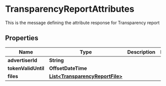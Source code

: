 

# TransparencyReportAttributes

This is the message defining the attribute response for Transparency report

## Properties

| Name | Type | Description | Notes |
|------------ | ------------- | ------------- | -------------|
|**advertiserId** | **String** |  |  |
|**tokenValidUntil** | **OffsetDateTime** |  |  |
|**files** | [**List&lt;TransparencyReportFile&gt;**](TransparencyReportFile.md) |  |  |



